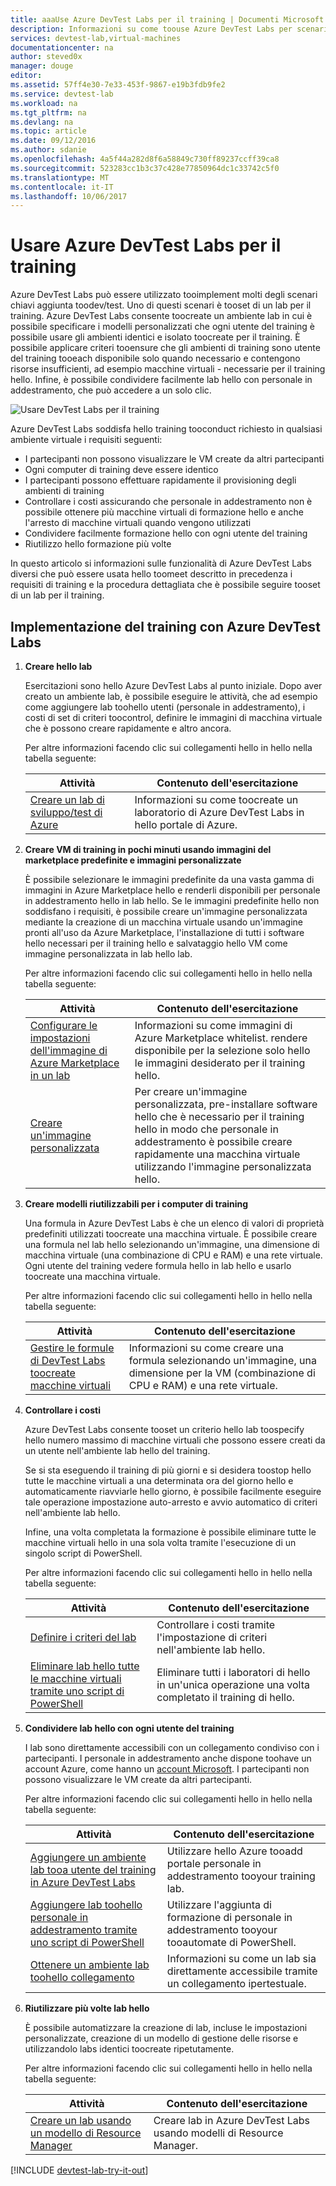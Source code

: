 ```yaml
---
title: aaaUse Azure DevTest Labs per il training | Documenti Microsoft
description: Informazioni su come toouse Azure DevTest Labs per scenari di training.
services: devtest-lab,virtual-machines
documentationcenter: na
author: steved0x
manager: douge
editor: 
ms.assetid: 57ff4e30-7e33-453f-9867-e19b3fdb9fe2
ms.service: devtest-lab
ms.workload: na
ms.tgt_pltfrm: na
ms.devlang: na
ms.topic: article
ms.date: 09/12/2016
ms.author: sdanie
ms.openlocfilehash: 4a5f44a282d8f6a58849c730ff89237ccff39ca8
ms.sourcegitcommit: 523283cc1b3c37c428e77850964dc1c33742c5f0
ms.translationtype: MT
ms.contentlocale: it-IT
ms.lasthandoff: 10/06/2017
---
```

# <a name="use-azure-devtest-labs-for-training"></a>Usare Azure DevTest Labs per il training
Azure DevTest Labs può essere utilizzato tooimplement molti degli scenari chiavi aggiunta toodev/test. Uno di questi scenari è tooset di un lab per il training. Azure DevTest Labs consente toocreate un ambiente lab in cui è possibile specificare i modelli personalizzati che ogni utente del training è possibile usare gli ambienti identici e isolato toocreate per il training. È possibile applicare criteri tooensure che gli ambienti di training sono utente del training tooeach disponibile solo quando necessario e contengono risorse insufficienti, ad esempio macchine virtuali - necessarie per il training hello. Infine, è possibile condividere facilmente lab hello con personale in addestramento, che può accedere a un solo clic.

![Usare DevTest Labs per il training](./media/devtest-lab-training-lab/devtest-lab-training.png)

Azure DevTest Labs soddisfa hello training tooconduct richiesto in qualsiasi ambiente virtuale i requisiti seguenti: 

* I partecipanti non possono visualizzare le VM create da altri partecipanti
* Ogni computer di training deve essere identico
* I partecipanti possono effettuare rapidamente il provisioning degli ambienti di training
* Controllare i costi assicurando che personale in addestramento non è possibile ottenere più macchine virtuali di formazione hello e anche l'arresto di macchine virtuali quando vengono utilizzati
* Condividere facilmente formazione hello con ogni utente del training
* Riutilizzo hello formazione più volte

In questo articolo si informazioni sulle funzionalità di Azure DevTest Labs diversi che può essere usata hello toomeet descritto in precedenza i requisiti di training e la procedura dettagliata che è possibile seguire tooset di un lab per il training.  

## <a name="implementing-training-with-azure-devtest-labs"></a>Implementazione del training con Azure DevTest Labs
1. **Creare hello lab** 
   
    Esercitazioni sono hello Azure DevTest Labs al punto iniziale. Dopo aver creato un ambiente lab, è possibile eseguire le attività, che ad esempio come aggiungere lab toohello utenti (personale in addestramento), i costi di set di criteri toocontrol, definire le immagini di macchina virtuale che è possono creare rapidamente e altro ancora.   
   
    Per altre informazioni facendo clic sui collegamenti hello in hello nella tabella seguente:
   
   | Attività | Contenuto dell'esercitazione |
   | --- | --- |
   | [Creare un lab di sviluppo/test di Azure](devtest-lab-create-lab.md) |Informazioni su come toocreate un laboratorio di Azure DevTest Labs in hello portale di Azure. |
2. **Creare VM di training in pochi minuti usando immagini del marketplace predefinite e immagini personalizzate** 
   
    È possibile selezionare le immagini predefinite da una vasta gamma di immagini in Azure Marketplace hello e renderli disponibili per personale in addestramento hello in lab hello. Se le immagini predefinite hello non soddisfano i requisiti, è possibile creare un'immagine personalizzata mediante la creazione di un macchina virtuale usando un'immagine pronti all'uso da Azure Marketplace, l'installazione di tutti i software hello necessari per il training hello e salvataggio hello VM come immagine personalizzata in lab hello lab. 
   
    Per altre informazioni facendo clic sui collegamenti hello in hello nella tabella seguente:
   
   | Attività | Contenuto dell'esercitazione |
   | --- | --- |
   | [Configurare le impostazioni dell'immagine di Azure Marketplace in un lab](devtest-lab-configure-marketplace-images.md) |Informazioni su come immagini di Azure Marketplace whitelist. rendere disponibile per la selezione solo hello le immagini desiderato per il training hello. |
   | [Creare un'immagine personalizzata](devtest-lab-create-template.md) |Per creare un'immagine personalizzata, pre-installare software hello che è necessario per il training hello in modo che personale in addestramento è possibile creare rapidamente una macchina virtuale utilizzando l'immagine personalizzata hello. |
3. **Creare modelli riutilizzabili per i computer di training** 
   
    Una formula in Azure DevTest Labs è che un elenco di valori di proprietà predefiniti utilizzati toocreate una macchina virtuale. È possibile creare una formula nel lab hello selezionando un'immagine, una dimensione di macchina virtuale (una combinazione di CPU e RAM) e una rete virtuale. Ogni utente del training vedere formula hello in lab hello e usarlo toocreate una macchina virtuale. 
   
    Per altre informazioni facendo clic sui collegamenti hello in hello nella tabella seguente:
   
   | Attività | Contenuto dell'esercitazione |
   | --- | --- |
   | [Gestire le formule di DevTest Labs toocreate macchine virtuali](devtest-lab-manage-formulas.md) |Informazioni su come creare una formula selezionando un'immagine, una dimensione per la VM (combinazione di CPU e RAM) e una rete virtuale. |
4. **Controllare i costi**
   
    Azure DevTest Labs consente tooset un criterio hello lab toospecify hello numero massimo di macchine virtuali che possono essere creati da un utente nell'ambiente lab hello del training. 
   
    Se si sta eseguendo il training di più giorni e si desidera toostop hello tutte le macchine virtuali a una determinata ora del giorno hello e automaticamente riavviarle hello giorno, è possibile facilmente eseguire tale operazione impostazione auto-arresto e avvio automatico di criteri nell'ambiente lab hello. 
   
    Infine, una volta completata la formazione è possibile eliminare tutte le macchine virtuali hello in una sola volta tramite l'esecuzione di un singolo script di PowerShell. 
   
    Per altre informazioni facendo clic sui collegamenti hello in hello nella tabella seguente:
   
   | Attività | Contenuto dell'esercitazione |
   | --- | --- |
   | [Definire i criteri del lab](devtest-lab-set-lab-policy.md) |Controllare i costi tramite l'impostazione di criteri nell'ambiente lab hello. |
   | [Eliminare lab hello tutte le macchine virtuali tramite uno script di PowerShell](devtest-lab-faq.md#how-can-i-automate-the-process-of-deleting-all-the-vms-in-my-lab) |Eliminare tutti i laboratori di hello in un'unica operazione una volta completato il training di hello. |
5. **Condividere lab hello con ogni utente del training**
   
    I lab sono direttamente accessibili con un collegamento condiviso con i partecipanti. I personale in addestramento anche dispone toohave un account Azure, come hanno un [account Microsoft](devtest-lab-faq.md#what-is-a-microsoft-account). I partecipanti non possono visualizzare le VM create da altri partecipanti.  
   
    Per altre informazioni facendo clic sui collegamenti hello in hello nella tabella seguente:
   
   | Attività | Contenuto dell'esercitazione |
   | --- | --- |
   | [Aggiungere un ambiente lab tooa utente del training in Azure DevTest Labs](devtest-lab-add-devtest-user.md) |Utilizzare hello Azure tooadd portale personale in addestramento tooyour training lab. |
   | [Aggiungere lab toohello personale in addestramento tramite uno script di PowerShell](devtest-lab-add-devtest-user.md#add-an-external-user-to-a-lab-using-powershell) |Utilizzare l'aggiunta di formazione di personale in addestramento tooyour tooautomate di PowerShell. |
   | [Ottenere un ambiente lab toohello collegamento](devtest-lab-faq.md#how-do-i-share-a-direct-link-to-my-lab) |Informazioni su come un lab sia direttamente accessibile tramite un collegamento ipertestuale. |
6. **Riutilizzare più volte lab hello** 
   
    È possibile automatizzare la creazione di lab, incluse le impostazioni personalizzate, creazione di un modello di gestione delle risorse e utilizzandolo labs identici toocreate ripetutamente. 
   
    Per altre informazioni facendo clic sui collegamenti hello in hello nella tabella seguente:
   
   | Attività | Contenuto dell'esercitazione |
   | --- | --- |
   | [Creare un lab usando un modello di Resource Manager](devtest-lab-faq.md#how-do-i-create-a-lab-from-an-azure-resource-manager-template) |Creare lab in Azure DevTest Labs usando modelli di Resource Manager. |

[!INCLUDE [devtest-lab-try-it-out](../../includes/devtest-lab-try-it-out.md)]

